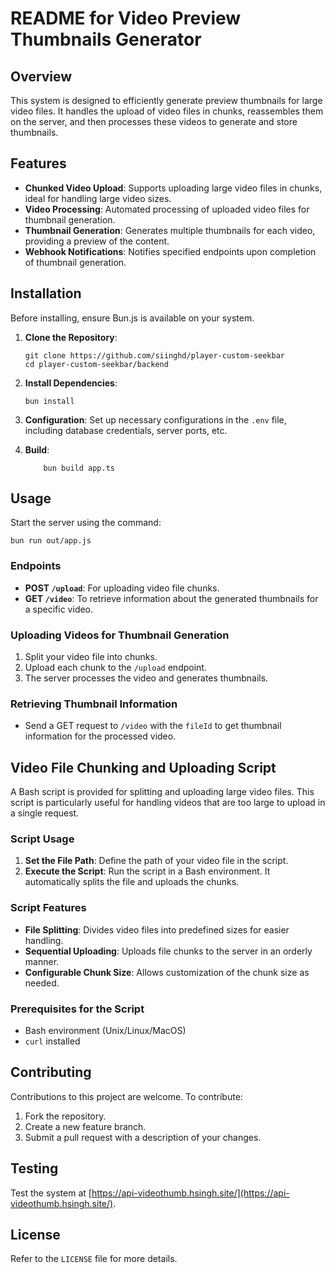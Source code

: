 
# README for Video Preview Thumbnails Generator

## Overview

This system is designed to efficiently generate preview thumbnails for large video files. It handles the upload of video files in chunks, reassembles them on the server, and then processes these videos to generate and store thumbnails.

## Features

- **Chunked Video Upload**: Supports uploading large video files in chunks, ideal for handling large video sizes.
- **Video Processing**: Automated processing of uploaded video files for thumbnail generation.
- **Thumbnail Generation**: Generates multiple thumbnails for each video, providing a preview of the content.
- **Webhook Notifications**: Notifies specified endpoints upon completion of thumbnail generation.

## Installation

Before installing, ensure Bun.js is available on your system.

1. **Clone the Repository**: 
   ```
   git clone https://github.com/siinghd/player-custom-seekbar
   cd player-custom-seekbar/backend
   ```

2. **Install Dependencies**: 
   ```
   bun install
   ```

3. **Configuration**: Set up necessary configurations in the `.env` file, including database credentials, server ports, etc.
4.  **Build**: 
    ```
        bun build app.ts
    ```
## Usage

Start the server using the command:

```
bun run out/app.js
```

### Endpoints

- **POST `/upload`**: For uploading video file chunks.
- **GET `/video`**: To retrieve information about the generated thumbnails for a specific video.

### Uploading Videos for Thumbnail Generation

1. Split your video file into chunks.
2. Upload each chunk to the `/upload` endpoint.
3. The server processes the video and generates thumbnails.

### Retrieving Thumbnail Information

- Send a GET request to `/video` with the `fileId` to get thumbnail information for the processed video.

## Video File Chunking and Uploading Script

A Bash script is provided for splitting and uploading large video files. This script is particularly useful for handling videos that are too large to upload in a single request.

### Script Usage

1. **Set the File Path**: Define the path of your video file in the script.
2. **Execute the Script**: Run the script in a Bash environment. It automatically splits the file and uploads the chunks.

### Script Features

- **File Splitting**: Divides video files into predefined sizes for easier handling.
- **Sequential Uploading**: Uploads file chunks to the server in an orderly manner.
- **Configurable Chunk Size**: Allows customization of the chunk size as needed.

### Prerequisites for the Script

- Bash environment (Unix/Linux/MacOS)
- `curl` installed

## Contributing

Contributions to this project are welcome. To contribute:

1. Fork the repository.
2. Create a new feature branch.
3. Submit a pull request with a description of your changes.

## Testing

Test the system at [https://api-videothumb.hsingh.site/](https://api-videothumb.hsingh.site/).

## License

Refer to the `LICENSE` file for more details.

